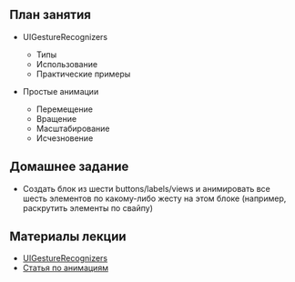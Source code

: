## План занятия

* UIGestureRecognizers
    - Типы
    - Использование
    - Практические примеры
    
* Простые анимации
    - Перемещение
    - Вращение
    - Масштабирование
    - Исчезновение
    
## Домашнее задание

* Создать блок из шести buttons/labels/views и анимировать все шесть элементов по какому-либо жесту на этом блоке (например, раскрутить элементы по свайпу)

## Материалы лекции

* [UIGestureRecognizers](https://developer.apple.com/documentation/uikit/uigesturerecognizer)
* [Статья по анимациям](https://www.raywenderlich.com/363-ios-animation-tutorial-getting-started)
